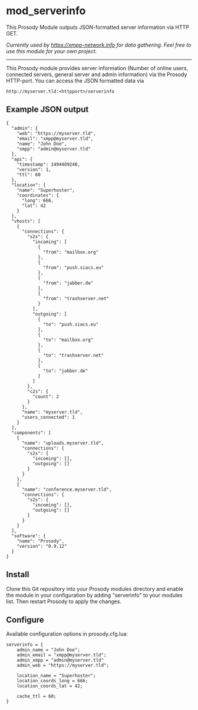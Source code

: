 # mod_serverinfo

This Prosody Module outputs JSON-formatted server information via HTTP GET.

*Currently used by https://xmpp-network.info for data gathering. Feel free to use this module for your own project.*

---

This Prosody module provides server information (Number of online users, connected servers, general server and admin information) via the Prosody HTTP-port. You can access the JSON formatted data via

    http://myserver.tld:<httpport>/serverinfo


## Example JSON output

    {
      "admin": {
        "web": "https://myserver.tld",
        "email": "xmpp@myserver.tld",
        "name": "John Doe",
        "xmpp": "admin@myserver.tld"
      },
      "api": {
        "timestamp": 1494489240,
        "version": 1,
        "ttl": 60
      },
      "location": {
        "name": "Superhoster",
        "coordinates": {
          "long": 666,
          "lat": 42
        }
      },
      "vhosts": [
        {
          "connections": {
            "s2s": {
              "incoming": [
                {
                  "from": "mailbox.org"
                },
                {
                  "from": "push.siacs.eu"
                },
                {
                  "from": "jabber.de"
                },
                {
                  "from": "trashserver.net"
                }
              ],
              "outgoing": [
                {
                  "to": "push.siacs.eu"
                },
                {
                  "to": "mailbox.org"
                },
                {
                  "to": "trashserver.net"
                },
                {
                  "to": "jabber.de"
                }
              ]
            },
            "c2s": {
              "count": 2
            }
          },
          "name": "myserver.tld",
          "users_connected": 1
        }
      ],
      "components": [
        {
          "name": "uploads.myserver.tld",
          "connections": {
            "s2s": {
              "incoming": [],
              "outgoing": []
            }
          }
        },
        {
          "name": "conference.myserver.tld",
          "connections": {
            "s2s": {
              "incoming": [],
              "outgoing": []
            }
          }
        }
      ],
      "software": {
        "name": "Prosody",
        "version": "0.9.12"
      }
    }


## Install

Clone this Git repository into your Prosody modules directory and enable the module in your configuration by adding "serverinfo" to your modules list. Then restart Prosody to apply the changes.


## Configure

Available configuration options in prosody.cfg.lua:

    serverinfo = {
        admin_name = "John Doe";
        admin_email = "xmpp@myserver.tld";
        admin_xmpp = "admin@myserver.tld"
        admin_web = "https://myserver.tld";

        location_name = "Superhoster";
        location_coords_long = 666;
        location_coords_lat = 42;

        cache_ttl = 60;
    }
